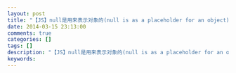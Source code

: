 ```yaml
---
layout: post
title: "【JS】null是用来表示对象的(null is as a placeholder for an object)"
date: 2014-03-15 23:13:00 
comments: true
categories: []
tags: []
description: "【JS】null是用来表示对象的(null is as a placeholder for an object)"
keywords: 
---
```





